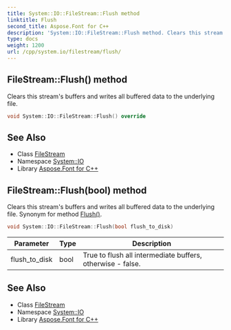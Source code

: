 ```yaml
---
title: System::IO::FileStream::Flush method
linktitle: Flush
second_title: Aspose.Font for C++
description: 'System::IO::FileStream::Flush method. Clears this stream''s buffers and writes all buffered data to the underlying file in C++.'
type: docs
weight: 1200
url: /cpp/system.io/filestream/flush/
---
```

## FileStream::Flush() method


Clears this stream's buffers and writes all buffered data to the underlying file.

```cpp
void System::IO::FileStream::Flush() override
```

## See Also

* Class [FileStream](../)
* Namespace [System::IO](../../)
* Library [Aspose.Font for C++](../../../)
## FileStream::Flush(bool) method


Clears this stream's buffers and writes all buffered data to the underlying file. Synonym for method [Flush()](./).

```cpp
void System::IO::FileStream::Flush(bool flush_to_disk)
```


| Parameter | Type | Description |
| --- | --- | --- |
| flush_to_disk | bool | True to flush all intermediate buffers, otherwise - false. |

## See Also

* Class [FileStream](../)
* Namespace [System::IO](../../)
* Library [Aspose.Font for C++](../../../)
